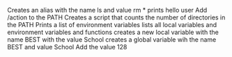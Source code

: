 Creates an alias with the name ls and value rm *
prints hello user
Add /action to the PATH
Creates a script that counts the number of directories in the PATH
Prints a list of environment variables
lists all local variables and environment variables and functions
creates a new local variable with the name BEST with the value School
creates a global variable wih the name BEST and value School
Add the value 128       
